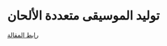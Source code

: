 # توليد الموسيقى متعددة الألحان

[رابط المقالة](https://ai.malawad.com/%d8%aa%d9%88%d9%84%d9%8a%d8%af-%d8%a7%d9%84%d9%85%d9%88%d8%b3%d9%8a%d9%82%d9%89-%d9%85%d8%aa%d8%b9%d8%af%d8%af%d8%a9-%d8%a7%d9%84%d8%a3%d9%84%d8%ad%d8%a7%d9%86/)  

